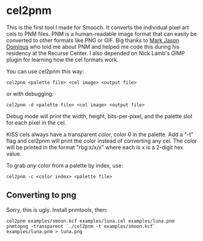# cel2pnm

This is the first tool I made for Smooch. It converts the individual pixel
art cels to PNM files. PNM is a human-readable image format that can easily
be converted to other formats like PNG or GIF. Big thanks to [Mark Jason Dominus](http://blog.plover.com/)
 who told me about PNM and helped me code this during his residency at the Recurse
Center. I also depended on Nick Lamb's GIMP plugin for learning how the cel
formats work.

You can use cel2pnm this way:

```(sh)
cel2pnm <palette file> <cel image> <output file>
```
or with debugging:
```(sh)
cel2pnm -d <palette file> <cel image> <output file>
```

Debug mode will print the width, height, bits-per-pixel, and the palette slot
for each pixel in the cel.

KiSS cels always have a transparent color, color 0 in the palette. Add a "-t"
flag and cel2pnm will print the color instead of converting any cel. The
color will be printed in the format "rbg:x/x/x" where each is x is a 2-digit
hex value.

To grab *any* color from a palette by index, use:

```(sh)
cel2pnm -c <color index> <palette file>
```

## Converting to png

Sorry, this is ugly. Install pnmtools, then:

```(sh)
cel2pnm examples/smoon.kcf examples/luna.cel examples/luna.pnm
pnmtopng -transparent `./cel2pnm -t examples/smoon.kcf` examples/luna.pnm > luna.png
```

